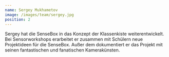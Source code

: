 ```yaml
---
name: Sergey Mukhametov
image: /images/team/sergey.jpg
position: 2
---
```

Sergey hat die SenseBox in das Konzept der Klassenkiste weiterentwickelt. Bei Sensorworkshops erarbeitet er zusammen mit Schülern neue Projektideen für die SenseBox. Außer dem dokumentiert er das Projekt mit seinen fantastischen und fanatischen Kamerakünsten.